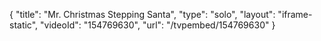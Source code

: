 {
    "title": "Mr. Christmas Stepping Santa",
    "type": "solo",
    "layout": "iframe-static",
    "videoId": "154769630",
    "url": "\/tvpembed\/154769630"
}